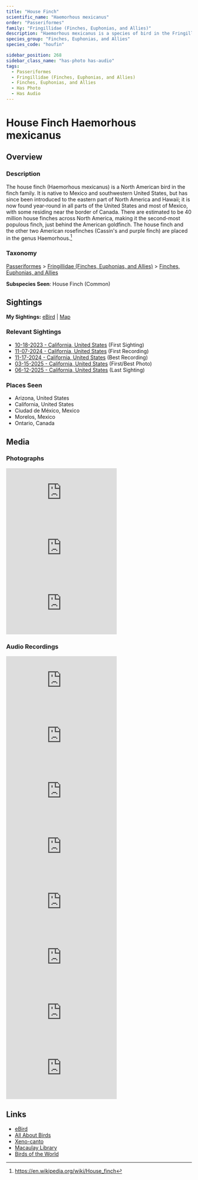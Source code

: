 ```yaml
---
title: "House Finch"
scientific_name: "Haemorhous mexicanus"
order: "Passeriformes"
family: "Fringillidae (Finches, Euphonias, and Allies)"
description: "Haemorhous mexicanus is a species of bird in the Fringillidae (Finches, Euphonias, and Allies) family. It has been observed 65 times. It has been photographed. It has been recorded."
species_group: "Finches, Euphonias, and Allies"
species_code: "houfin"

sidebar_position: 268
sidebar_class_name: "has-photo has-audio"
tags: 
  - Passeriformes
  - Fringillidae (Finches, Euphonias, and Allies)
  - Finches, Euphonias, and Allies
  - Has Photo
  - Has Audio
---
```


# House Finch <span className='sci_name'>Haemorhous mexicanus</span>

## Overview

### Description
The house finch (Haemorhous mexicanus) is a North American bird in the finch family. It is native to Mexico and southwestern United States, but has since been introduced to the eastern part of North America and Hawaii; it is now found year-round in all parts of the United States and most of Mexico, with some residing near the border of Canada. There are estimated to be 40 million house finches across North America, making it the second-most populous finch, just behind the American goldfinch. The house finch and the other two American rosefinches (Cassin's and purple finch) are placed in the genus Haemorhous.[^1]

[^1]: https://en.wikipedia.org/wiki/House_finch

### Taxonomy
[Passeriformes](/tags/passeriformes) > [Fringillidae (Finches, Euphonias, and Allies)](/tags/fringillidae-finches-euphonias-and-allies) > [Finches, Euphonias, and Allies](/tags/finches-euphonias-and-allies)

**Subspecies Seen**: House Finch (Common)


## Sightings

**My Sightings:** [eBird](https://ebird.org/lifelist?r=world&time=life&spp=houfin) | [Map](/map?species_code=houfin)

### Relevant Sightings

* [10-18-2023 - California, United States](https://ebird.org/checklist/S152559402) (First Sighting)
* [11-07-2024 - California, United States](https://ebird.org/checklist/S203227167) (First Recording)
* [11-17-2024 - California, United States](https://ebird.org/checklist/S202811385) (Best Recording)
* [03-15-2025 - California, United States](https://ebird.org/checklist/S218683432) (First/Best Photo)
* [06-12-2025 - California, United States](https://ebird.org/checklist/S249707687) (Last Sighting)

### Places Seen

* Arizona, United States
* California, United States
* Ciudad de México, Mexico
* Morelos, Mexico
* Ontario, Canada



## Media
### Photographs
<iframe className="photo_iframe horizontal" src="https://macaulaylibrary.org/asset/632224743/embed" frameBorder="0" allowFullScreen></iframe>
<iframe className="photo_iframe horizontal" src="https://macaulaylibrary.org/asset/636974445/embed" frameBorder="0" allowFullScreen></iframe>
<iframe className="photo_iframe horizontal" src="https://macaulaylibrary.org/asset/637299057/embed" frameBorder="0" allowFullScreen></iframe>

### Audio Recordings
<iframe className="audio_iframe" src="https://macaulaylibrary.org/asset/626559480/embed" frameBorder="0" allowFullScreen></iframe>
<iframe className="audio_iframe" src="https://macaulaylibrary.org/asset/626559496/embed" frameBorder="0" allowFullScreen></iframe>
<iframe className="audio_iframe" src="https://macaulaylibrary.org/asset/626557644/embed" frameBorder="0" allowFullScreen></iframe>
<iframe className="audio_iframe" src="https://macaulaylibrary.org/asset/626447649/embed" frameBorder="0" allowFullScreen></iframe>
<iframe className="audio_iframe" src="https://macaulaylibrary.org/asset/626684827/embed" frameBorder="0" allowFullScreen></iframe>
<iframe className="audio_iframe" src="https://macaulaylibrary.org/asset/626917182/embed" frameBorder="0" allowFullScreen></iframe>
<iframe className="audio_iframe" src="https://macaulaylibrary.org/asset/627219392/embed" frameBorder="0" allowFullScreen></iframe>
<iframe className="audio_iframe" src="https://macaulaylibrary.org/asset/627219404/embed" frameBorder="0" allowFullScreen></iframe>

## Links
* [eBird](https://ebird.org/species/houfin) 
* [All About Birds](https://www.allaboutbirds.org/guide/houfin) 
* [Xeno-canto](https://www.xeno-canto.org/species/haemorhous-mexicanus) 
* [Macaulay Library](https://search.macaulaylibrary.org/catalog?taxonCode=houfin&sort=rating_rank_desc)
* [Birds of the World](https://birdsoftheworld.org/bow/species/houfin)
